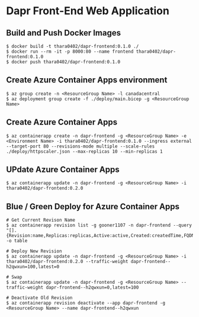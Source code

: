 # Dapr Front-End Web Application

## Build and Push Docker Images
```shell-session
$ docker build -t thara0402/dapr-frontend:0.1.0 ./
$ docker run --rm -it -p 8000:80 --name frontend thara0402/dapr-frontend:0.1.0
$ docker push thara0402/dapr-frontend:0.1.0
```

## Create Azure Container Apps environment
```shell-session
$ az group create -n <ResourceGroup Name> -l canadacentral
$ az deployment group create -f ./deploy/main.bicep -g <ResourceGroup Name>
```

## Create Azure Container Apps
```shell-session
$ az containerapp create -n dapr-frontend -g <ResourceGroup Name> -e <Environment Name> -i thara0402/dapr-frontend:0.1.0 --ingress external --target-port 80 --revisions-mode multiple --scale-rules ./deploy/httpscaler.json --max-replicas 10 --min-replicas 1
```

## UPdate Azure Container Apps
```shell-session
$ az containerapp update -n dapr-frontend -g <ResourceGroup Name> -i thara0402/dapr-frontend:0.2.0
```

## Blue / Green Deploy for Azure Container Apps
```shell-session
# Get Current Revison Name
$ az containerapp revision list -g gooner1107 -n dapr-frontend --query "[].{Revision:name,Replicas:replicas,Active:active,Created:createdTime,FQDN:fqdn}" -o table

# Deploy New Revision
$ az containerapp update -n dapr-frontend -g <ResourceGroup Name> -i thara0402/dapr-frontend:0.2.0 --traffic-weight dapr-frontend--h2qwxun=100,latest=0

# Swap
$ az containerapp update -n dapr-frontend -g <ResourceGroup Name> --traffic-weight dapr-frontend--h2qwxun=0,latest=100

# Deactivate Old Revision
$ az containerapp revision deactivate --app dapr-frontend -g <ResourceGroup Name> --name dapr-frontend--h2qwxun
```

